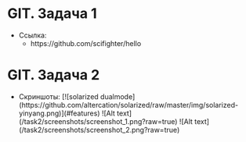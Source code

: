 <h1>GIT. Задача 1</h1>
    <ul>
        <li>
        Ссылка:
            <ul type = 'circle'>
                <li>
                    https://github.com/scifighter/hello
                </li>
            </ul>
        </li>
    </ul>
<h1>GIT. Задача 2</h1>
<ul>
    <li>
    Скриншоты:
    [![solarized dualmode](https://github.com/altercation/solarized/raw/master/img/solarized-yinyang.png)](#features)
    ![Alt text](/task2/screenshots/screenshot_1.png?raw=true)
    ![Alt text](/task2/screenshots/screenshot_2.png?raw=true)
    </li>
</ul>